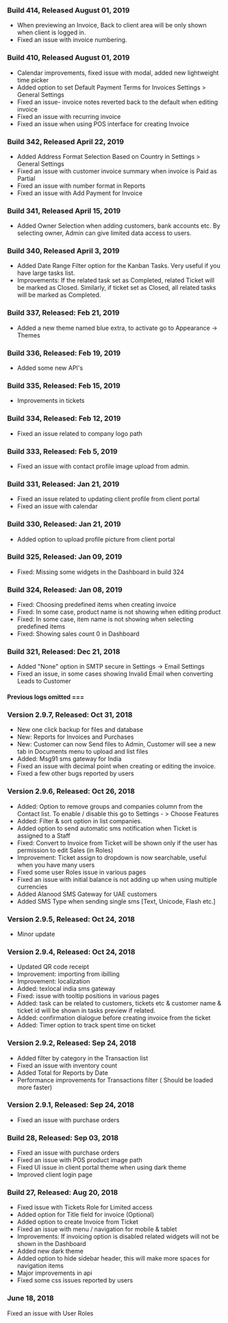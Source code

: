 ### Build 414, Released August 01, 2019

* When previewing an Invoice, Back to client area will be only shown when client is logged in.
* Fixed an issue with invoice numbering.

### Build 410, Released August 01, 2019

* Calendar improvements, fixed issue with modal, added new lightweight time picker
* Added option to set Default Payment Terms for Invoices Settings > General Settings
* Fixed an issue- invoice notes reverted back to the default when editing invoice
* Fixed an issue with recurring invoice
* Fixed an issue when using POS interface for creating Invoice


### Build 342, Released April 22, 2019
* Added Address Format Selection Based on Country in Settings > General Settings
* Fixed an issue with customer invoice summary when invoice is Paid as Partial
* Fixed an issue with number format in Reports
* Fixed an issue with Add Payment for Invoice

### Build 341, Released April 15, 2019
* Added Owner Selection when adding customers, bank accounts etc. By selecting owner, Admin can give limited data access to users.


### Build 340, Released April 3, 2019
* Added Date Range Filter option for the Kanban Tasks. Very useful if you have large tasks list.
* Improvements: If the related task set as Completed, related Ticket will be marked as Closed. Similarly, if ticket set as Closed, all related tasks will be marked as Completed.


### Build 337, Released: Feb 21, 2019
* Added a new theme named blue extra, to activate go to Appearance → Themes

### Build 336, Released: Feb 19, 2019
* Added some new API's

### Build 335, Released: Feb 15, 2019
* Improvements in tickets

### Build 334, Released: Feb 12, 2019
* Fixed an issue related to company logo path

### Build 333, Released: Feb 5, 2019
* Fixed an issue with contact profile image upload from admin.

### Build 331, Released: Jan 21, 2019
* Fixed an issue related to updating client profile from client portal
* Fixed an issue with calendar

### Build 330, Released: Jan 21, 2019
* Added option to upload profile picture from client portal

### Build 325, Released: Jan 09, 2019
* Fixed: Missing some widgets in the Dashboard in build 324



### Build 324, Released: Jan 08, 2019
* Fixed: Choosing predefined items when creating invoice
* Fixed: In some case, product name is not showing when editing product
* Fixed: In some case, item name is not showing when selecting predefined items
* Fixed: Showing sales count 0 in Dashboard

### Build 321, Released: Dec 21, 2018

* Added "None" option in SMTP secure in Settings → Email Settings
* Fixed an issue, in some cases showing Invalid Email when converting Leads to Customer



#### Previous logs omitted ===


### Version 2.9.7, Released: Oct 31, 2018
* New one click backup for files and database
* New: Reports for Invoices and Purchases
* New: Customer can now Send files to Admin, Customer will see a new tab in Documents menu to upload and list files 
* Added: Msg91 sms gateway for India
* Fixed an issue with decimal point when creating or editing the invoice.
* Fixed a few other bugs reported by users



### Version 2.9.6, Released: Oct 26, 2018
* Added: Option to remove groups and companies column from the Contact list. To enable / disable this go to Settings - > Choose Features
* Added: Filter & sort option in list companies.
* Added option to send automatic sms notification when Ticket is assigned to a Staff
* Fixed: Convert to Invoice from Ticket will be shown only if the user has permission to edit Sales (in Roles)
* Improvement: Ticket assign to dropdown is now searchable, useful when you have many users
* Fixed some user Roles issue in various pages
* Fixed an issue with initial balance is not adding up when using multiple currencies
* Added Alanood SMS Gateway for UAE customers
* Added SMS Type when sending single sms [Text, Unicode, Flash etc.]


### Version 2.9.5, Released: Oct 24, 2018
* Minor update


### Version 2.9.4, Released: Oct 24, 2018
* Updated QR code receipt
* Improvement: importing from ibilling
* Improvement: localization
* Added: texlocal india sms gateway
* Fixed: issue with tooltip positions in various pages
* Added: task can be related to customers, tickets etc & customer name & ticket id will be shown in tasks preview if related.
* Added: confirmation dialogue before creating invoice from the ticket
* Added: Timer option to track spent time on ticket

### Version 2.9.2, Released: Sep 24, 2018
* Added filter by category in the Transaction list
* Fixed an issue with inventory count
* Added Total for Reports by Date
* Performance improvements for Transactions filter ( Should be loaded more faster)

### Version 2.9.1, Released: Sep 24, 2018
* Fixed an issue with purchase orders


### Build 28, Released: Sep 03, 2018
* Fixed an issue with purchase orders
* Fixed an issue with POS product image path
* Fixed UI issue in client portal theme when using dark theme
* Improved client login page



### Build 27, Released: Aug 20, 2018
* Fixed issue with Tickets Role for Limited access
* Added option for Title field for invoice (Optional)
* Added option to create Invoice from Ticket
* Fixed an issue with menu / navigation for mobile & tablet
* Improvements: If invoicing option is disabled related widgets will not be shown in the Dashboard
* Added new dark theme
* Added option to hide sidebar header, this will make more spaces for navigation items
* Major improvements in api
* Fixed some css issues reported by users



### June 18, 2018
Fixed an issue with User Roles


